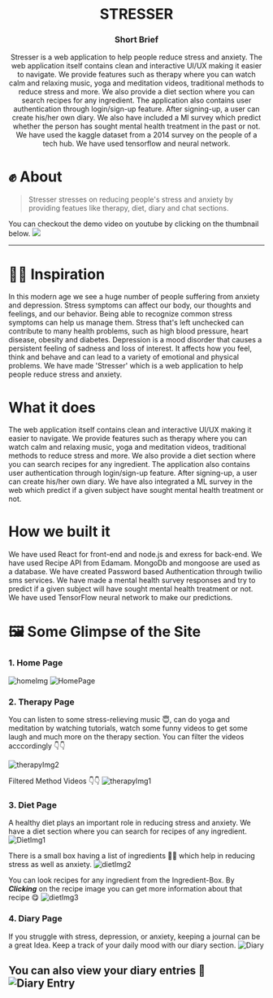 <h1 align="center"> STRESSER </h1>


<h3 align="center"> Short Brief </h3>

<p align="center">
 Stresser is a web application to help people reduce stress and anxiety. The web application itself contains clean and interactive UI/UX making it easier to navigate. We provide features such as therapy where you can watch calm and relaxing music, yoga and meditation videos, traditional methods to reduce stress and more. We also provide a diet section where you can search recipes for any ingredient. The application also contains user authentication through login/sign-up feature. After signing-up, a user can create his/her own diary. We also have included a Ml survey which predict whether the person has sought mental health treatment in the past or not. We have used the kaggle dataset from a 2014 survey on the people of a tech hub. We have used tensorflow and neural network.
  </p>

# ✊ About

> Stresser stresses on reducing people's stress and anxiety by providing featues like therapy, diet, diary and chat sections.

You can checkout the demo video on youtube by clicking on the thumbnail below.
<a href="https://youtu.be/iVvKkZ5UbIU">
<img src="https://user-images.githubusercontent.com/89806031/178891853-da0d4d10-f454-42f8-bae5-7028d52f15a4.png" >  
</a> 

---

# 🙆‍♂️ Inspiration

In this modern age we see a huge number of people suffering from anxiety and depression. Stress symptoms can affect our body, our thoughts and feelings, and our behavior. Being able to recognize common stress symptoms can help us manage them. Stress that's left unchecked can contribute to many health problems, such as high blood pressure, heart disease, obesity and diabetes. Depression is a mood disorder that causes a persistent feeling of sadness and loss of interest. It affects how you feel, think and behave and can lead to a variety of emotional and physical problems. We have made 'Stresser' which is a web application to help people reduce stress and anxiety.

# What it does 


The web application itself contains clean and interactive UI/UX making it easier to navigate. We provide features such as therapy where you can watch calm and relaxing music, yoga and meditation videos, traditional methods to reduce stress and more. We also provide a diet section where you can search recipes for any ingredient. The application also contains user authentication through login/sign-up feature. After signing-up, a user can create his/her own diary. We have also integrated a ML survey in the web which predict if a given subject have sought mental health treatment or not.

# How we built it

We have used React for front-end and node.js and exress for back-end. We have used Recipe API from Edamam. MongoDb and mongoose are used as a database. We have created Password based Authentication through twilio sms services. We have made a mental health survey responses and try to predict if a given subject will have sought mental health treatment or not. We have used TensorFlow neural network to make our predictions.

# 


# 🖼️ Some Glimpse of the Site

### 1. Home Page

![homeImg](https://user-images.githubusercontent.com/89806031/178814155-9a31f975-aee1-4630-9d05-29b30b14b46b.png)
![HomePage](https://user-images.githubusercontent.com/89806031/185788782-37f3da5b-3921-404a-a6a5-3e4c499f7bd1.png)


### 2. Therapy Page

You can listen to some stress-relieving music 😇, can do yoga and meditation by watching tutorials, watch some funny videos to get some laugh and much more on the therapy section. You can filter the videos acccordingly 👇👇

![therapyImg2](https://user-images.githubusercontent.com/89806031/178817207-9b3f5ef3-449d-4121-8d96-37637f829983.png)

Filtered Method Videos 👇👇
![therapyImg1](https://user-images.githubusercontent.com/89806031/178816259-f7a1c48d-0b26-48e4-8660-86d88828291d.png)

### 3. Diet Page

A healthy diet plays an important role in reducing stress and anxiety. We have a diet section where you can search for recipes of any ingredient.
![DietImg1](https://user-images.githubusercontent.com/89806031/178817824-5cf15ef6-3720-4d51-b45c-9287eb31cb1b.png)

There is a small box having a list of ingredients 🍈🥑 which help in reducing stress as well as anxiety.
![dietImg2](https://user-images.githubusercontent.com/89806031/178822090-fd452a8c-276e-4590-b3a2-562141824683.png)

You can look recipes for any ingredient from the Ingredient-Box. By <b><i>Clicking</i></b> on the recipe image you can get more information about that recipe 😋
![dietImg3](https://user-images.githubusercontent.com/89806031/178822706-714f2fc4-e592-4fa1-a57c-ac41494c0784.png)


### 4. Diary Page

If you struggle with stress, depression, or anxiety, keeping a journal can be a great Idea. Keep a track of your daily mood with our diary section.
![Diary](https://user-images.githubusercontent.com/89806031/185788720-5226f3c1-6d6b-48d5-9d6d-b77998caddad.png)


You can also view your diary entries 📖 
![Diary Entry](https://user-images.githubusercontent.com/89806031/185788538-8aa94afa-a7b9-4800-a239-94a657e88bff.png)
---

